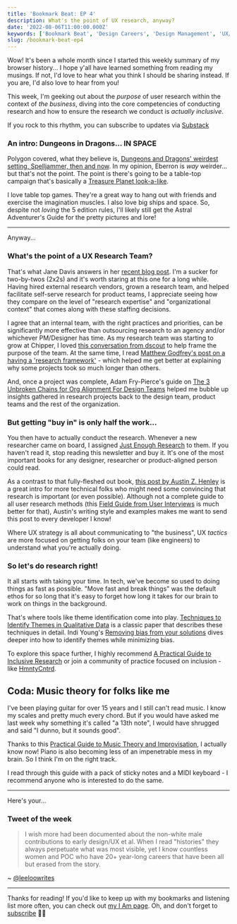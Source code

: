 ```yaml
---
title: 'Bookmark Beat: EP 4'
description: What's the point of UX research, anyway?
date: '2022-08-06T11:00:00.000Z'
keywords: ['Bookmark Beat', 'Design Careers', 'Design Management', 'UX/UI', 'API Design']
slug: /bookmark-beat-ep4
---
```


Wow! It's been a whole month since I started this weekly summary of my browser history... I hope y'all have learned something from reading my musings. If not, I'd love to hear what you think I should be sharing instead. If you are, I'd also love to hear from you!

This week, I'm geeking out about the *purpose* of user research within the context of *the business*, diving into the core competencies of conducting research and how to ensure the research we conduct is *actually inclusive*.

If you rock to this rhythm, you can subscribe to updates via [Substack](https://bookmarkbeat.substack.com/?showWelcome=true)

### An intro: Dungeons in Dragons... IN SPACE

Polygon covered, what they believe is, [Dungeons and Dragons\' weirdest setting, Spelljammer, then and now](https://www.polygon.com/23287045/dnd-spelljammer-playable-races-original-setting-cover-art-reveal-hydro74). In my opinion, Eberron is *way* weirder... but that's not the point. The point is there's going to be a table-top campaign that's basically a [Treasure Planet look-a-like](https://en.wikipedia.org/wiki/Treasure_Planet).

I love table top games. They're a great way to hang out with friends and exercise the imagination muscles. I also love big ships and space. So, despite not *loving* the 5 edition rules, I'll likely still get the Astral Adventurer's Guide for the pretty pictures and lore!

---

Anyway...

### What's the point of a UX Research Team?

That's what Jane Davis answers in her [recent blog post](https://janendavis.com/?p=35). I'm a sucker for two-by-twos (2x2s) and it's worth staring at this one for a long while. Having hired external research vendors, grown a research team, and helped facilitate self-serve research for product teams, I appreciate seeing how they compare on the level of "research expertise" and "organizational context" that comes along with these staffing decisions.

I agree that an internal team, with the right practices and priorities, can be significantly more effective than outsourcing research to an agency and/or whichever PM/Designer has time. As my research team was starting to grow at Chipper, I loved [this conversation from dscout](https://dscout.com/people-nerds/geison-research-strategy) to help frame the purpose of the team. At the same time, I read [Matthew Godfrey's post on a having a \'research framework\'](https://uxdesign.cc/what-is-a-research-framework-and-why-do-we-need-one-b3fac8351d46) - which helped me get better at explaining why some projects took so much longer than others.

And, once a project was complete, Adam Fry-Pierce's guide on [The 3 Unbroken Chains for Org Alignment For Design Teams](https://medium.com/design-leadership-forum/simple-frameworks-to-provide-the-entire-organization-some-much-needed-foundation-and-consistency-e9ba6e52cb79) helped me bubble up insights gathered in research projects back to the design team, product teams and the rest of the organization.

### But getting "buy in" is only half the work...

You then have to actually conduct the research. Whenever a new researcher came on board, I assigned [Just Enough Research](https://abookapart.com/products/just-enough-research) to them. If you haven't read it, stop reading this newsletter and buy it. It's one of the most important books for any designer, researcher or product-aligned person could read.

As a contrast to that fully-fleshed out book, [this post by Austin Z. Henley](https://austinhenley.com/blog/myhcitoolbox.html) is a great intro for more technical folks who might need some convincing that research is important (or even possible). Although not a complete guide to all user research methods (this [Field Guide from User Interviews](https://www.userinterviews.com/ux-research-field-guide) is much better for that), Austin's writing style and examples makes me want to send this post to every developer I know!

Where UX strategy is all about communicating to "the business", UX *tactics* are more focused on getting folks on your team (like engineers) to understand what you're actually doing.

### So let's do research right!

It all starts with taking your time. In tech, we've become so used to doing things as fast as possible. "Move fast and break things" was the default ethos for so long that it's easy to forget how long it takes for our brain to work on things in the background.

That's where tools like theme identification come into play. [Techniques to Identify Themes in Qualitative Data](http://www.analytictech.com/mb870/readings/ryan-bernard_techniques_to_identify_themes_in.htm) is a classic paper that describes these techniques in detail. Indi Young's [Removing bias from your solutions](https://medium.com/user-research-explained/how-to-remove-bias-from-your-orgs-solutions-8f3729b6a380) dives deeper into how to identify themes while minimizing bias.

To explore this space further, I highly recommend [A Practical Guide to Inclusive Research](https://medium.com/inclusive-research) or join a community of practice focused on inclusion - like [HmntyCntrd](https://hmntycntrd.com/).

## Coda: Music theory for folks like me

I've been playing guitar for over 15 years and I still can't read music. I know my scales and pretty much every chord. But if you would have asked me last week why something it's called "a 13th note", I would have shrugged and said "I dunno, but it sounds good".

Thanks to this [Practical Guide to Music Theory and Improvisation](https://mbrizic.com/blog/music-theory/), I actually know now! Piano is also becoming less of an impenetrable mess in my brain. So I think I'm on the right track.

I read through this guide with a pack of sticky notes and a MIDI keyboard - I recommend anyone who is interested to do the same.

---

Here's your...

### Tweet of the week

> I wish more had been documented about the non-white male contributions to early design/UX et al. When I read "histories" they always perpetuate what was most visible, yet I know countless women and POC who have 20+ year-long careers that have been all but erased from the story.

~ [@leeloowrites](https://twitter.com/leeloowrites/status/1553446745945808897)

---

Thanks for reading! If you'd like to keep up with my bookmarks and listening list more often, you can check out [my I Am page](https://desandoval.net/iam/). Oh, and don't forget to [subscribe](https://bookmarkbeat.substack.com/?showWelcome=true) 👋🏼